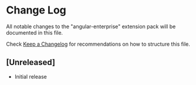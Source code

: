 # Change Log

All notable changes to the "angular-enterprise" extension pack will be documented in this file.

Check [Keep a Changelog](http://keepachangelog.com/) for recommendations on how to structure this file.

## [Unreleased]

- Initial release
